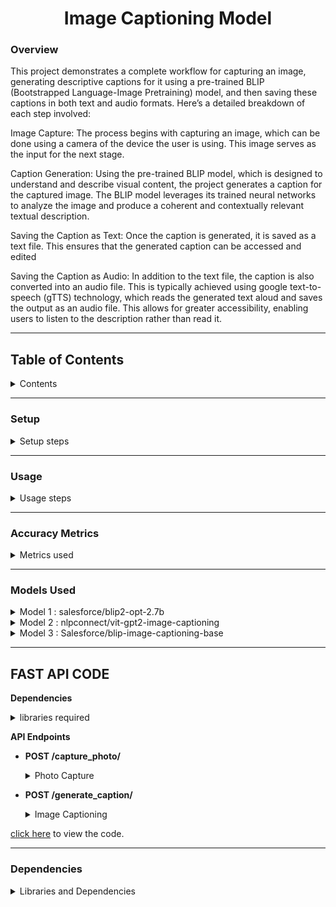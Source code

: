 <h1 align="center">Image Captioning Model</h1>

### Overview

This project demonstrates a complete workflow for capturing an image, generating descriptive captions for it using a pre-trained BLIP (Bootstrapped Language-Image Pretraining) model, and then saving these captions in both text and audio formats. Here’s a detailed breakdown of each step involved:

Image Capture: The process begins with capturing an image, which can be done using a camera of the device the user is using. This image serves as the input for the next stage.

Caption Generation: Using the pre-trained BLIP model, which is designed to understand and describe visual content, the project generates a caption for the captured image. The BLIP model leverages its trained neural networks to analyze the image and produce a coherent and contextually relevant textual description.

Saving the Caption as Text: Once the caption is generated, it is saved as a text file. This ensures that the generated caption can be accessed and edited

Saving the Caption as Audio: In addition to the text file, the caption is also converted into an audio file. This is typically achieved using google text-to-speech (gTTS) technology, which reads the generated text aloud and saves the output as an audio file. This allows for greater accessibility, enabling users to listen to the description rather than read it.

---

## **Table of Contents**
<details>
  <summary>Contents</summary>

1)[Setup](#setup)
  - Dependencies and libraries installation
    
2)[Usage](#usage)
  - Image capturing
  - Image processing
  - Image captioning and Audio generation
    
3)[Accuracy Metrics](#accuracy-metrics)
  - BERTScore
  - ROUGEScore
  - BLEU Score
  - GlEU Score
  - CLIPScore

4)[Models Used](#models-used)
  - Model 1 : salesforce/blip2-opt-2.7b
      - About the model
      - Accuracy
        
  - Model 2 : nlpconnect/vit-gpt2-image-captioning
      - About the model
      - Accuracy
        
  - Model 3 : Salesforce/blip-image-captioning-base
      - About the model
      - Model training
          - Model training steps
      - Trained model accuracy metrics
          - untrained and trained model accuracies

5)[FAST API Code](#fast-api-code)
  - Dependencies
  - POST/capture_photo/
      - Description
      - Request body
      - Output
        
  - POST/generate_caption/
      - Description
      - Request body
      - Output

6)[Dependencies](#dependencies)

</details>

--- 

### Setup

<details>
  <summary>Setup steps</summary>

>Run the notebooks on GPU for smoother and faster performance

---

- **Install the needed Dependencies**
```python
!pip install git+https://github.com/huggingface/transformers.git 
!pip install pyttsx3 
!pip install gTTS 
!pip install pydub 
!pip install playsound
```
- **Import required libraries**
```python
import requests 
import pyttsx3
from gtts import gTTS
from IPython.display import Audio 
from pydub import AudioSegment 
from IPython.display import display, Javascript, Image 
from google.colab.output import eval_js 
from base64 import b64decode, b64encode 
import cv2 
import numpy as np
import PIL 
import io
import html
import time
```

- **Download Pre-trained Model Specify the 'Salesforce/blip-image-captioning-base' model for text generation in the script**
</details>

---

### Usage
<details>
  <summary>Usage steps</summary>

---  
- **Capture the image-Run the following code to capture an image using your webcam:**
```python
#capturing image code
try:
  filename = take_photo('photo.jpg')
  print('Saved to {}'.format(filename))

  # Show the image which was just taken.
  display(Image(filename))
except Exception as err:
  # Errors will be thrown if the user does not have a webcam or if they do not
  # grant the page permission to access it.
  print(str(err))
```
>Ensure your system has a webcam and necessary permissions to capture images.

- **Image Processing and Caption Generation-After capturing the image, use the following code to generate a caption:**
```python
from PIL import Image 
image = Image.open("/content/photo.jpg").convert('RGB')
image = image.resize((596, 437))
display(image)
```
```python
from transformers import AutoProcessor, BlipForConditionalGeneration
import torch
processor = AutoProcessor.from_pretrained("Salesforce/blip-image-captioning-base")
model = BlipForConditionalGeneration.from_pretrained("Salesforce/blip-image-captioning-base")
```
```python
device = "cuda" if torch.cuda.is_available() else "cpu"
model.to(device)
```
```python
inputs = processor(image, return_tensors="pt").to(device, torch.float32) 

generated_ids = model.generate(**inputs, max_length=50, min_length=20)
generated_text = processor.batch_decode(generated_ids, skip_special_tokens=True)[0].strip()
print(generated_text)

with open("my_saved_text.txt", "a") as output_file:
    # Write the generated text to the file
    text_with_newline = generated_text + "\n"

    output_file.write(text_with_newline)

    speech = gTTS(text=generated_text, lang='en')  

speech.save("generated_text.mp3")

from playsound import playsound
Audio("generated_text.mp3")
```

>Modify language ('lang='en'') in 'gTTS' for different speech synthesis
>
>Adjust file paths and names based on your project structure.

**Customization**
  1. Adjust the image path (/path/to/photo.jpg) and model name ("Salesforce/blip-image-captioning-base") according to your setup.
  2. Modify the 'max_length' and 'min_length' parameters for the desired caption length.

</details>

---
### Accuracy Metrics
<details>
  <summary>Metrics used</summary>

---  
For checking the accuracy of the models, we have used different metrics like:
- BERTScore : an automatic evaluation metric used for testing the goodness of text generation systems. It produces the following output values in the range of 0.0 to 1.0:
        - Precision
        - Recall
        - F1-score
  
- ROUGE Score: Consists of Precision, Recall and F1-score
        - ROUGE-1: Looks at individual words or unigrams.
        - ROUGE-2: Considers pairs of words or bigrams.
        - ROUGE-L: Examines the longest common subsequence.
  
- BLEU Score: BLEU is a precision-based metric since during its computation it does not consider whether all the words in the reference texts are covered in the hypothesis text or not. 

- GLEU Score: Simply the minimum of recall and precision. This GLEU score's range is always between 0 (no matches) and 1 (all match) and it is symmetrical when switching output and target.

- CLIPScore: A reference free metric that can be used to evaluate the correlation between a generated caption for an image and the actual content of the image
</details>

---

### Models Used 

<details>
<summary>Model 1 : salesforce/blip2-opt-2.7b</summary>

---

- **About the model**: BLIP-2 consists of a CLIP-like image encoder, a Querying Transformer (Q-Former), and a large language model.
  - Visual Question Answering
  - Chat-like conversations by feeding the image and the previous conversation as prompt to the model
  - Image Captioning
- **Usage**: You can use this model for conditional and un-conditional image captioning. The model consists of 2.7 billion parameters and is very huge in size.
- **Location**: The model can be accessed from Salesforce Hugging Face library
  - [blip2-opt-2.7b](https://huggingface.co/Salesforce/blip2-opt-2.7b)

---
>Dataset used for the model: [dataset (50 images and captions)](https://github.com/Yaswanth-B/AccessibleLLM/blob/main/object_detection/dataset3.zip) 

| BERTScore | Precision | Recall | F1-score |
|-----------------|-----------------|-----------------|-----------------|
|| 0.7269 | 0.7872 | 0.7541 |
      
| ROUGE Metric  | Precision              | Recall                 | F1-score                |
|---------|------------------------|------------------------|-------------------------|
| ROUGE-1 | 0.5711694838529204     | 0.7057404605198723     | 0.6259112389882882      |
| ROUGE-2 | 0.35838442697653206    | 0.46176681935195857    | 0.39949114886886683     |
| ROUGE-L | 0.5119797835463471     | 0.6315150650003591     | 0.560635915103244       |

| BLEU Score| GLEU Score|
|-----------------|-----------------|
| 0.2853194240578867 | 0.3281658319708012 |
   
**CLIPScore**:
  - <details>
      <summary>CLIPScore(BLIP)</summary>  
      
      ``` 
          CLIP Score for 1.jpg: 64.91
          CLIP Score for 10.jpg: 66.08
          CLIP Score for 11.jpg: 65.31
          CLIP Score for 12.jpg: 61.77
          CLIP Score for 13.jpg: 66.93
          CLIP Score for 14.jpg: 66.06
          CLIP Score for 15.jpg: 62.46
          CLIP Score for 16.jpg: 65.64
          CLIP Score for 17.jpg: 64.02
          CLIP Score for 18.jpg: 65.02
          CLIP Score for 19.jpg: 61.96
          CLIP Score for 2.jpg: 64.87
          CLIP Score for 20.jpg: 67.93
          CLIP Score for 21.jpg: 68.59
          CLIP Score for 22.jpg: 65.56
          CLIP Score for 23.jpg: 65.23
          CLIP Score for 24.jpg: 62.85
          CLIP Score for 25.jpg: 62.70
          CLIP Score for 26.jpg: 65.01
          CLIP Score for 27.jpg: 67.61
          CLIP Score for 28.jpg: 67.03
          CLIP Score for 29.jpg: 66.49
          CLIP Score for 3.jpg: 65.84
          CLIP Score for 30.jpg: 64.62
          CLIP Score for 31.jpg: 65.14
          CLIP Score for 32.jpg: 65.70
          CLIP Score for 33.jpg: 64.61
          CLIP Score for 34.jpg: 64.69
          CLIP Score for 35.jpg: 62.96
          CLIP Score for 36.jpg: 66.54
          CLIP Score for 37.jpg: 62.89
          CLIP Score for 38.jpg: 68.52
          CLIP Score for 39.jpg: 65.24
          CLIP Score for 4.jpg: 67.44
          CLIP Score for 40.jpg: 67.71
          CLIP Score for 41.jpg: 69.21
          CLIP Score for 42.jpg: 63.47
          CLIP Score for 43.jpg: 66.16
          CLIP Score for 44.jpg: 65.94
          CLIP Score for 45.jpg: 64.67
          CLIP Score for 46.jpg: 67.78
          CLIP Score for 47.jpg: 63.51
          CLIP Score for 48.jpg: 65.88
          CLIP Score for 49.jpg: 65.11
          CLIP Score for 5.jpg: 65.92
          CLIP Score for 50.jpg: 63.14
          CLIP Score for 6.jpg: 64.11
          CLIP Score for 7.jpg: 69.39
          CLIP Score for 8.jpg: 64.43
          CLIP Score for 9.jpg: 63.49
      ```
      </details>
      
To view the code and the resulting accuracies [click here](https://github.com/Yaswanth-B/AccessibleLLM/blob/main/object_detection/accuracymetrics.ipynb)

---

</details>

<details>

<summary>Model 2 : nlpconnect/vit-gpt2-image-captioning</summary>

---

- **About the model**: This is an image captioning model trained by [@ydshieh](https://huggingface.co/ydshieh) in Flax. It produces reasonable image captioning results. It was mainly fine-tuned as a proof-of-concept for the 🤗 FlaxVisionEncoderDecoder Framework.
- **Usage**: The model is used for image captioning.
- **Location**: The model can be accessed from
  - [vit-gpt-image-captioning](https://huggingface.co/nlpconnect/vit-gpt2-image-captioning)

---
>Dataset used for the model: [dataset (50 images and captions)](https://github.com/Yaswanth-B/AccessibleLLM/blob/main/object_detection/dataset3.zip) 

| BERTScore | Precision | Recall | F1-score |
|-----------------|-----------------|-----------------|-----------------|
|| 0.6246 | 0.6585 | 0.6362 |
      
| ROUGE Metric  | Precision              | Recall                 | F1-score                |
|---------|------------------------|------------------------|-------------------------|
| ROUGE-1 | 0.4042870038458274     | 0.44236701370524906    | 0.41503899617383466     |
| ROUGE-2 | 0.16989874025183618   | 0.20881120625160865    | 0.18336638637340974     |
| ROUGE-L | 0.3620736453089395     | 0.39817976304741015    | 0.37246338708799215      |

| BLEU Score| GLEU Score|
|-----------------|-----------------|
| 0.09539884316244567 | 0.15503852724900705 |


**CLIPScore**:
  - <details>
    <summary>CLIPScore(VitGpt)</summary>
          
      ``` 
          CLIP Score for 1.jpg: 64.58
          CLIP Score for 10.jpg: 65.52
          CLIP Score for 11.jpg: 64.85
          CLIP Score for 12.jpg: 62.17
          CLIP Score for 13.jpg: 64.66
          CLIP Score for 14.jpg: 62.72
          CLIP Score for 15.jpg: 62.32
          CLIP Score for 16.jpg: 63.36
          CLIP Score for 17.jpg: 62.97
          CLIP Score for 18.jpg: 63.88
          CLIP Score for 19.jpg: 59.82
          CLIP Score for 2.jpg: 64.43
          CLIP Score for 20.jpg: 65.72
          CLIP Score for 21.jpg: 66.40
          CLIP Score for 22.jpg: 60.49
          CLIP Score for 23.jpg: 65.09
          CLIP Score for 24.jpg: 61.92
          CLIP Score for 25.jpg: 62.12
          CLIP Score for 26.jpg: 64.54
          CLIP Score for 27.jpg: 63.21
          CLIP Score for 28.jpg: 60.72
          CLIP Score for 29.jpg: 65.66
          CLIP Score for 3.jpg: 65.30
          CLIP Score for 30.jpg: 62.51
          CLIP Score for 31.jpg: 60.74
          CLIP Score for 32.jpg: 66.16
          CLIP Score for 33.jpg: 62.90
          CLIP Score for 34.jpg: 64.77
          CLIP Score for 35.jpg: 65.96
          CLIP Score for 36.jpg: 65.58
          CLIP Score for 37.jpg: 61.71
          CLIP Score for 38.jpg: 63.07
          CLIP Score for 39.jpg: 62.97
          CLIP Score for 4.jpg: 63.93
          CLIP Score for 40.jpg: 63.50
          CLIP Score for 41.jpg: 59.71
          CLIP Score for 42.jpg: 64.38
          CLIP Score for 43.jpg: 63.02
          CLIP Score for 44.jpg: 62.95
          CLIP Score for 45.jpg: 61.48
          CLIP Score for 46.jpg: 64.52
          CLIP Score for 47.jpg: 62.67
          CLIP Score for 48.jpg: 65.25
          CLIP Score for 49.jpg: 62.48
          CLIP Score for 5.jpg: 64.78
          CLIP Score for 50.jpg: 62.02
          CLIP Score for 6.jpg: 65.42
          CLIP Score for 7.jpg: 66.45
          CLIP Score for 8.jpg: 62.39
          CLIP Score for 9.jpg: 61.55
      ```
     </details>
     
To view the code and the resulting accuracies [click here](https://github.com/Yaswanth-B/AccessibleLLM/blob/main/object_detection/accuracymetrics.ipynb)

---

</details>

<details>
  <summary>Model 3 : Salesforce/blip-image-captioning-base</summary>

---

- **About the model**: A Salesforce model which can be used for
  - Visual Question Answering
  - Image-Text retrieval (Image-text matching)
  - Image Captioning
- **Usage**: For our use case, we use the model for image captioning. Because of its smaller size compared to blip2-opt-2.7b, it is easier to train and produces almost alike captions.
- **Location**: The model can be accessed from
  - [blip-image-captioning-base](https://huggingface.co/Salesforce/blip-image-captioning-base)

--- 
**Model Training**

>The dataset for the model is [arian2502/firstdataset](https://huggingface.co/datasets/arian2502/firstdataset)
>>The trained model can be found on HuggingFace. the name of the model is [arian2502/blip-icb-finetuned](https://huggingface.co/arian2502/blip-icb-finetuned)

<details>
  <summary>Model training steps</summary>

---  
The **salesforce/blip-image-captioning-base model** is trained to increase the accuracy for this specific usecase. The dataset consists of 1250 images and captions. It is a custom dataset of pictures which are taken from a first person point of view. 

1.The dataset is imported.

2.The dataset is converted into a pytorch dataset via tha following code: 
```python
from torch.utils.data import Dataset, DataLoader

class ImageCaptioningDataset(Dataset):
    def __init__(self, dataset, processor):
        self.dataset = dataset
        self.processor = processor

    def __len__(self):
        return len(self.dataset)

    def __getitem__(self, idx):
        item = self.dataset[idx]
        encoding = self.processor(images=item["image"], text=item["text"], padding="max_length", return_tensors="pt")
        # remove batch dimension
        encoding = {k:v.squeeze() for k,v in encoding.items()}
        return encoding
```
3.Load the processor and model
```python
from transformers import AutoProcessor, BlipForConditionalGeneration

processor = AutoProcessor.from_pretrained("Salesforce/blip-image-captioning-base")
model = BlipForConditionalGeneration.from_pretrained("Salesforce/blip-image-captioning-base")
```

4.A total of 10 epochs are done for training:
```python
import torch

optimizer = torch.optim.AdamW(model.parameters(), lr=5e-5)

device = "cuda" if torch.cuda.is_available() else "cpu"
model.to(device)

model.train()

for epoch in range(10):
  print("Epoch:", epoch)
  for idx, batch in enumerate(train_dataloader):
    input_ids = batch.pop("input_ids").to(device)
    pixel_values = batch.pop("pixel_values").to(device)

    outputs = model(input_ids=input_ids,
                    pixel_values=pixel_values,
                    labels=input_ids)

    loss = outputs.loss

    print("Loss:", loss.item())

    loss.backward()

    optimizer.step()
    optimizer.zero_grad()
```
5.Check if model training is succesfull: 
```python
# load image
example = dataset[123]
image = example["image"]
image
```
![image](https://github.com/Yaswanth-B/AccessibleLLM/assets/154512247/40e33bbe-07c5-42b4-ac9c-867b9af1d018)
```python
# prepare image for the model
inputs = processor(images=image, return_tensors="pt").to(device)
pixel_values = inputs.pixel_values

generated_ids = model.generate(pixel_values=pixel_values, max_length=50)
generated_caption = processor.batch_decode(generated_ids, skip_special_tokens=True)[0]
print(generated_caption)
```
"two lines of colorful cars racing on a field."

6.Trained model is saved and uploaded/downloaded.

>Time taken to train the model on 1250 images and captions for 10 epochs: 1 hour 8 minutes

For the full working of the code [click here](https://github.com/Yaswanth-B/AccessibleLLM/blob/main/object_detection/trained.ipynb)

</details>

---
**Trained Model Accuracy Metrics**

<details>
  <summary>Results</summary>

---

| BERTScore | Precision | Recall | F1-score |
|-----------------|-----------------|-----------------|-----------------|
|Untrained| 0.5309 | 0.6051 | 0.5637 |
|trained| 0.8848 | 0.8886 | 0.8854 |

      
| ROUGE (untrained) | ROUGE-1              | ROUGE-2                | ROUGE-L    |            
|---------|------------------------|------------------------|-------------------------|       
| Precision | 0.26676010739518513     | 0.0725541792011556    | 0.23059880787255438     |    
| Recall | 0.3862308472077113  | 0.1298950742068691    | 0.3364418769543522     |
| F1-score | 0.3066864136993266     | 0.08984282440623012    | 0.2657411209552809     |

| ROUGE (trained) | ROUGE-1              | ROUGE-2                | ROUGE-L    |            
|---------|------------------------|------------------------|-------------------------|       
| Precision | 0.6806757571022624    | 0.577443416297378   | 0.6730824339010327    |    
| Recall | 0.7300539801249587   | 0.6493630657374209   |  0.7226284310678925     |
| F1-score | 0.6995404673734046    | 0.6069535829964249   | 0.6922038904392883      |


| Metric | untrained | trained |
|-----------------|-----------------|-----------------|
| BLEU | 0.04215093904464002 | 0.704256378969982 |
| GLEU | 0.08593777080376051 | 0.6954368111617628 |
        

Click [here](https://github.com/Yaswanth-B/AccessibleLLM/blob/main/object_detection/accuracymetrics(trained).ipynb) to view the code


</details>
</details>

---

## **FAST API CODE**

**Dependencies**

<details>
  <summary>libraries required</summary>
The below libraries are required to run the code API and its endpoints. 

  ```python
    from fastapi import FastAPI
    from fastapi.responses  import FileResponse, RedirectResponse, Response, JSONResponse
    from typing import List
    from pydantic import BaseModel
    import os
    import cv2
    from PIL import Image
    from transformers import AutoProcessor, BlipForConditionalGeneration
    import torch
  ```
</details>

**API Endpoints**

- **POST /capture_photo/**
  <details>
    <summary>Photo Capture</summary>
    
  - Description: Captures the photo from the users device
  - Request Body:
      ```python
      async def capture_photo():
    global cap

    ret, frame = cap.read()
    if not ret:
        return {"error": "Failed to capture image."}

    filename = os.path.join(folder, 'photo.jpg')
    cv2.imwrite(filename, frame)

    return FileResponse(filename)
      ```
  - Output: ![Screenshot 2024-05-20 155346](https://github.com/Yaswanth-B/AccessibleLLM/assets/154512247/b109ea09-41bb-413d-b761-1887bd4e1f2a)
    
  </details>
      
- **POST /generate_caption/**
  <details>
    <summary>Image Captioning</summary>
    
    - Description: Generates caption for the photo captured
    - Request Body:
      ```python
      async def generate_caption(folder_path: str = 'C:\\Users\\aryan\\OneDrive\\Desktop\\object_detection\\photos'):
      # List all files in the folder
      image_files = os.listdir(folder_path)
    
      if not image_files:
          return JSONResponse(status_code=404, content={"message": "No photos found in the specified folder."})
      
      # Select the first image for generating caption
      selected_file = image_files[0]
      file_path = os.path.join(folder_path, selected_file)
      
      # Open and resize the image
      image = Image.open(file_path).convert('RGB')
      image = image.resize((596, 437))
      
      # Caption generation
      inputs = processor(image, return_tensors="pt").to(device, torch.float32)
      generated_ids = model.generate(**inputs, max_length=50, min_length=20)

      generated_text = processor.batch_decode(generated_ids, skip_special_tokens=True)[0].strip()    
  
      return {"caption": generated_text}
      ```
    - Output: ![Screenshot 2024-05-20 155410](https://github.com/Yaswanth-B/AccessibleLLM/assets/154512247/df545547-911e-4f22-91ab-925667525792)
      
  </details>

[click here](https://github.com/Yaswanth-B/AccessibleLLM/blob/main/object_detection/main.py) to view the code.
  
---
### Dependencies
<details>
<summary>Libraries and Dependencies</summary>

- Python3.x: Any version of Python after Python 3.8
- PyTorch: Deep learning model inference
- Hugging Face Transformers: Load a pre-trained BLIP-2 model
- Pillow (PIL): Library for opening, manipulating, and saving many different image file formats
- cv2: Library designed for real-time computer vision tasks
- gTTS (Google Text-to-Speech): Library that interfaces with Google's Text-to-Speech API
- playsound: Library used for playing audio files
- FastApi: Web framework for building APIs with Python based on standard Python type hints.

</details>


